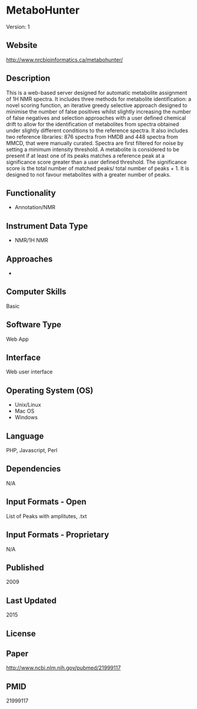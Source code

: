 # MetaboHunter
Version: 1

## Website
http://www.nrcbioinformatics.ca/metabohunter/

## Description
This is a web-based server designed for automatic metabolite assignment of 1H NMR spectra. It includes three methods for metabolite identification: a novel scoring function, an iterative greedy selective approach designed to minimise the number of false positives whilst slightly increasing the number of false negatives and selection approaches with a user defined chemical drift to allow for the identification of metabolites from spectra obtained under slightly different conditions to the reference spectra. It also includes two reference libraries: 876 spectra from HMDB and 448 spectra from MMCD, that were manually curated. Spectra are first filtered for noise by setting a minimum intensity threshold. A metabolite is considered to be present if at least one of its peaks matches a reference peak at a significance score greater than a user defined threshold. The significance score is the total number of matched peaks/ total number of peaks + 1. It is designed to not favour metabolites with a greater number of peaks.

## Functionality
- Annotation/NMR

## Instrument Data Type
- NMR/1H NMR

## Approaches
-

## Computer Skills
Basic

## Software Type
Web App

## Interface
Web user interface

## Operating System (OS)
- Unix/Linux
- Mac OS
- Windows

## Language
PHP, Javascript, Perl

## Dependencies
N/A

## Input Formats - Open
List of Peaks with amplitutes, .txt

## Input Formats - Proprietary
N/A

## Published
2009

## Last Updated
2015

## License

## Paper
http://www.ncbi.nlm.nih.gov/pubmed/21999117

## PMID
21999117
